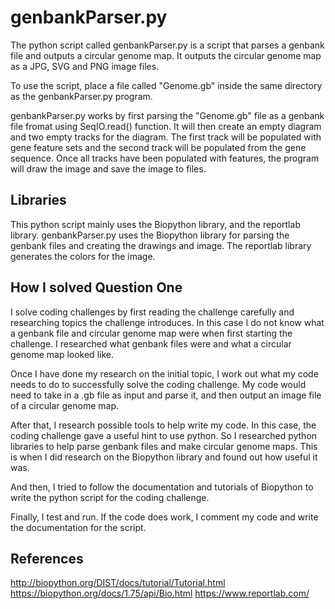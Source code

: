 # genbankParser.py

The python script called genbankParser.py is a script that parses a genbank file and outputs a circular genome map. It outputs the circular genome map as a JPG, SVG and PNG image files.

To use the script, place a file called "Genome.gb" inside the same directory as the genbankParser.py program.

genbankParser.py works by first parsing the "Genome.gb" file as a genbank file fromat using SeqIO.read() function.
It will then create an empty diagram and two empty tracks for the diagram. The first track will be populated with gene feature sets and the second track will be populated from the gene sequence. Once all tracks have been populated with features, the program will draw the image and save the image to files.

## Libraries
This python script mainly uses the Biopython library, and the reportlab library. genbankParser.py uses the Biopython library for parsing the genbank files and creating the drawings and image. The reportlab library generates the colors for the image.

## How I solved Question One
I solve coding challenges by first reading the challenge carefully and researching topics the challenge introduces. In this case I do not know what a genbank file and circular genome map were when first starting the challenge. I researched what genbank files were and what a circular genome map looked like.

Once I have done my research on the initial topic, I work out what my code needs to do to successfully solve the coding challenge. My code would need to take in a .gb file as input and parse it, and then output an image file of a circular genome map.

After that, I research possible tools to help write my code. In this case, the coding challenge gave a useful hint to use python. So I researched python libraries to help parse genbank files and make circular genome maps. This is when I did research on the Biopython library and found out how useful it was.

And then, I tried to follow the documentation and tutorials of Biopython to write the python script for the coding challenge.

Finally, I test and run. If the code does work, I comment my code and write the documentation for the script.

## References
http://biopython.org/DIST/docs/tutorial/Tutorial.html
https://biopython.org/docs/1.75/api/Bio.html
https://www.reportlab.com/
